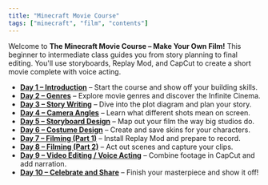 ```yaml
---
title: "Minecraft Movie Course"
tags: ["minecraft", "film", "contents"]
---
```


Welcome to **The Minecraft Movie Course – Make Your Own Film!** This beginner to intermediate class guides you from story planning to final editing. You'll use storyboards, Replay Mod, and CapCut to create a short movie complete with voice acting.

* [**Day 1 – Introduction**](./minecraft_movie_course/Day-1/00_introduction) – Start the course and show off your building skills.
* [**Day 2 – Genres**](./minecraft_movie_course/Day-2/00_movie_genre) – Explore movie genres and discover the Infinite Cinema.
* [**Day 3 – Story Writing**](./minecraft_movie_course/Day-3/00_story_writing) – Dive into the plot diagram and plan your story.
* [**Day 4 – Camera Angles**](./minecraft_movie_course/Day-4/00_camera_angles) – Learn what different shots mean on screen.
* [**Day 5 – Storyboard Design**](./minecraft_movie_course/Day-5/00_storyboards) – Map out your film the way big studios do.
* [**Day 6 – Costume Design**](./minecraft_movie_course/Day-6/00_costume_design) – Create and save skins for your characters.
* [**Day 7 – Filming (Part 1)**](./minecraft_movie_course/Day-7/00_filming_part1) – Install Replay Mod and prepare to record.
* [**Day 8 – Filming (Part 2)**](./minecraft_movie_course/Day-8/00_filming_part2) – Act out scenes and capture your clips.
* [**Day 9 – Video Editing / Voice Acting**](./minecraft_movie_course/Day-9/00_video_editing_voice_acting) – Combine footage in CapCut and add narration.
* [**Day 10 – Celebrate and Share**](./minecraft_movie_course/Day-10/00_celebrate_share) – Finish your masterpiece and show it off!
